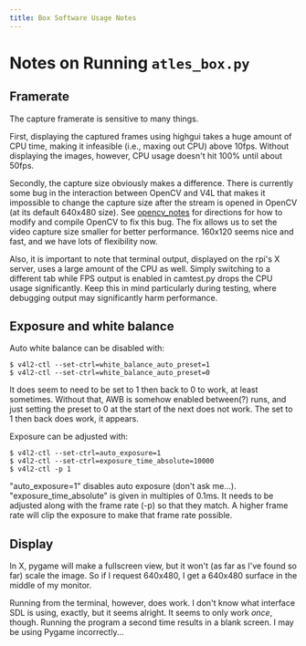 ```yaml
---
title: Box Software Usage Notes
---
```


# Notes on Running `atles_box.py`

## Framerate

The capture framerate is sensitive to many things.

First, displaying the captured frames using highgui takes a huge amount of CPU time, making it infeasible (i.e., maxing out CPU) above 10fps.  Without displaying the images, however, CPU usage doesn't hit 100% until about 50fps.

Secondly, the capture size obviously makes a difference.  There is currently some bug in the interaction between OpenCV and V4L that makes it impossible to change the capture size after the stream is opened in OpenCV (at its default 640x480 size).  See [opencv_notes](opencv_notes.md) for directions for how to modify and compile OpenCV to fix this bug.  The fix allows us to set the video capture size smaller for better performance.  160x120 seems nice and fast, and we have lots of flexibility now.

Also, it is important to note that terminal output, displayed on the rpi's X server, uses a large amount of the CPU as well.  Simply switching to a different tab while FPS output is enabled in camtest.py drops the CPU usage significantly.  Keep this in mind particularly during testing, where debugging output may significantly harm performance.

## Exposure and white balance

Auto white balance can be disabled with:

    $ v4l2-ctl --set-ctrl=white_balance_auto_preset=1
    $ v4l2-ctl --set-ctrl=white_balance_auto_preset=0

It does seem to need to be set to 1 then back to 0 to work, at least sometimes.  Without that, AWB is somehow enabled between(?) runs, and just setting the preset to 0 at the start of the next does not work.  The set to 1 then back does work, it appears.

Exposure can be adjusted with:

    $ v4l2-ctl --set-ctrl=auto_exposure=1
    $ v4l2-ctl --set-ctrl=exposure_time_absolute=10000
    $ v4l2-ctl -p 1

"auto_exposure=1" disables auto exposure (don't ask me...).
"exposure_time_absolute" is given in multiples of 0.1ms.  It needs to be adjusted along with the frame rate (-p) so that they match.  A higher frame rate will clip the exposure to make that frame rate possible.

## Display

In X, pygame will make a fullscreen view, but it won't (as far as I've found so far) scale the image.  So if I request 640x480, I get a 640x480 surface in the middle of my monitor.

Running from the terminal, however, does work.  I don't know what interface SDL is using, exactly, but it seems alright.  It seems to only work *once*, though.  Running the program a second time results in a blank screen.  I may be using Pygame incorrectly...

